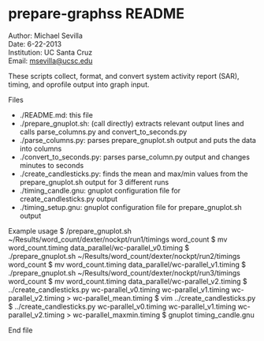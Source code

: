 prepare-graphss README
============

Author: Michael Sevilla  
Date: 6-22-2013  
Institution: UC Santa Cruz  
Email: msevilla@ucsc.edu  

These scripts collect, format, and convert system activity report (SAR), timing, and oprofile output into graph input.

Files
- ./README.md:              this file  
- ./prepare_gnuplot.sh:     (call directly) extracts relevant output lines and calls parse_columns.py and convert_to_seconds.py
- ./parse_columns.py:       parses prepare_gnuplot.sh output and puts the data into columns
- ./convert_to_seconds.py:  parses parse_column.py output and changes minutes to seconds
- ./create_candlesticks.py: finds the mean and max/min values from the prepare_gnuplot.sh output for 3 different runs
- ./timing_candle.gnu:      gnuplot configuration file for create_candlesticks.py output
- ./timing_setup.gnu:       gnuplot configuration file for prepare_gnuplot.sh output

Example usage
$ /prepare_gnuplot.sh ~/Results/word_count/dexter/nockpt/run1/timings word_count
$ mv word_count.timing data_parallel/wc-parallel_v0.timing 
$ ./prepare_gnuplot.sh ~/Results/word_count/dexter/nockpt/run2/timings word_count
$ mv word_count.timing data_parallel/wc-parallel_v1.timing 
$ ./prepare_gnuplot.sh ~/Results/word_count/dexter/nockpt/run3/timings word_count
$ mv word_count.timing data_parallel/wc-parallel_v2.timing 
$ ../create_candlesticks.py wc-parallel_v0.timing wc-parallel_v1.timing wc-parallel_v2.timing > wc-parallel_mean.timing
$ vim ../create_candlesticks.py 
$ ../create_candlesticks.py wc-parallel_v0.timing wc-parallel_v1.timing wc-parallel_v2.timing > wc-parallel_maxmin.timing
$ gnuplot timing_candle.gnu 

End file
